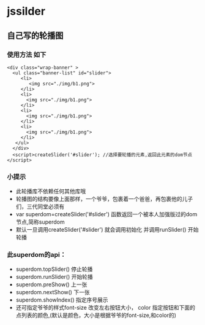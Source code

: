 # jssilder  
## 自己写的轮播图  
### 使用方法 如下
```
<div class="wrap-banner" >
  <ul class="banner-list" id="slider">
     <li>
        <img src="./img/b1.png"> 
     </li>
     <li>
       <img src="./img/b1.png"> 
     </li>
     <li>
       <img src="./img/b1.png"> 
     </li>
     <li>
       <img src="./img/b1.png"> 
     </li>
   </ul>
  </div>
  <script>createSlider('#slider'); //选择要轮播的元素,返回此元素的dom节点</script> 
```
### 小提示
* 此轮播库不依赖任何其他库哦
* 轮播图的结构要像上面那样，一个爷爷，包裹着一个爸爸，再包裹他的儿子们，三代同堂必须有
* var superdom=createSlider('#slider') 函数返回一个被本人加强版过的dom 节点,简称superdom
* 默认一旦调用createSlider('#slider') 就会调用初始化 并调用runSlider() 开始轮播  

### 此superdom的api：
* superdom.topSlider() 停止轮播
* superdom.runSlider() 开始轮播
* superdom.preShow() 上一张
* superdom.nextShow() 下一张
* superdom.showIndex() 指定序号展示
* 还可指定爷爷的样式font-size 改变左右按钮大小， color 指定按钮和下面的点列表的颜色,(默认是颜色，大小是根据爷爷的font-size,和color的)
